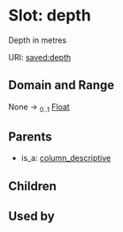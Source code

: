 
# Slot: depth

Depth in metres

URI: [saved:depth](https://marine.gov.scot/metadata/saved/schema/depth)


## Domain and Range

None &#8594;  <sub>0..1</sub> [Float](types/Float.md)

## Parents

 *  is_a: [column_descriptive](column_descriptive.md)

## Children


## Used by

